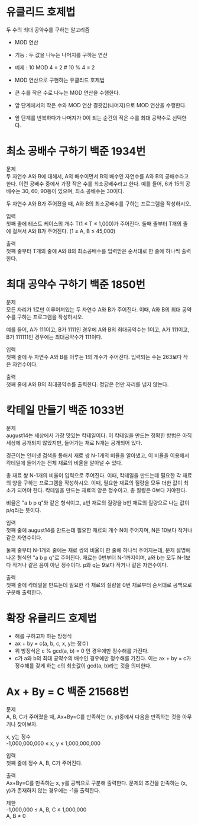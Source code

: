# 유클리드 호제법
두 수의 최대 공약수를 구하는 알고리즘

- MOD 연산  
 - 기능 : 두 값을 나누는 나머지를 구하는 연산  
 - 예제 : 10 MOD 4 = 2 # 10 % 4 = 2  

- MOD 연산으로 구현하는 유클리드 호제법  
 - 큰 수를 작은 수로 나누는 MOD 연산을 수행한다.  
 - 앞 단계에서의 작은 수와 MOD 연산 결괏값(나머지)으로 MOD 연산을 수행한다.  
 - 앞 단계를 반복하다가 나머지가 0이 되는 순간의 작은 수를 최대 공약수로 선택한다.  

# 최소 공배수 구하기 백준 1934번
문제  
두 자연수 A와 B에 대해서, A의 배수이면서 B의 배수인 자연수를 A와 B의 공배수라고 한다. 이런 공배수 중에서 가장 작은 수를 최소공배수라고 한다. 예를 들어, 6과 15의 공배수는 30, 60, 90등이 있으며, 최소 공배수는 30이다.

두 자연수 A와 B가 주어졌을 때, A와 B의 최소공배수를 구하는 프로그램을 작성하시오.

입력  
첫째 줄에 테스트 케이스의 개수 T(1 ≤ T ≤ 1,000)가 주어진다. 둘째 줄부터 T개의 줄에 걸쳐서 A와 B가 주어진다. (1 ≤ A, B ≤ 45,000)

출력  
첫째 줄부터 T개의 줄에 A와 B의 최소공배수를 입력받은 순서대로 한 줄에 하나씩 출력한다.

# 최대 공약수 구하기 백준 1850번
문제  
모든 자리가 1로만 이루어져있는 두 자연수 A와 B가 주어진다. 이때, A와 B의 최대 공약수를 구하는 프로그램을 작성하시오.

예를 들어, A가 111이고, B가 1111인 경우에 A와 B의 최대공약수는 1이고, A가 111이고, B가 111111인 경우에는 최대공약수가 111이다.

입력  
첫째 줄에 두 자연수 A와 B를 이루는 1의 개수가 주어진다. 입력되는 수는 263보다 작은 자연수이다.

출력  
첫째 줄에 A와 B의 최대공약수를 출력한다. 정답은 천만 자리를 넘지 않는다.

# 칵테일 만들기 백준 1033번
문제  
august14는 세상에서 가장 맛있는 칵테일이다. 이 칵테일을 만드는 정확한 방법은 아직 세상에 공개되지 않았지만, 들어가는 재료 N개는 공개되어 있다. 

경근이는 인터넷 검색을 통해서 재료 쌍 N-1개의 비율을 알아냈고, 이 비율을 이용해서 칵테일에 들어가는 전체 재료의 비율을 알아낼 수 있다.

총 재료 쌍 N-1개의 비율이 입력으로 주어진다. 이때, 칵테일을 만드는데 필요한 각 재료의 양을 구하는 프로그램을 작성하시오. 이때, 필요한 재료의 질량을 모두 더한 값이 최소가 되어야 한다. 칵테일을 만드는 재료의 양은 정수이고, 총 질량은 0보다 커야한다.

비율은 "a b p q"와 같은 형식이고, a번 재료의 질량을 b번 재료의 질량으로 나눈 값이 p/q라는 뜻이다.

입력  
첫째 줄에 august14를 만드는데 필요한 재료의 개수 N이 주어지며, N은 10보다 작거나 같은 자연수이다.

둘째 줄부터 N-1개의 줄에는 재료 쌍의 비율이 한 줄에 하나씩 주어지는데, 문제 설명에 나온 형식인 "a b p q"로 주어진다. 재료는 0번부터 N-1까지이며, a와 b는 모두 N-1보다 작거나 같은 음이 아닌 정수이다. p와 q는 9보다 작거나 같은 자연수이다.

출력  
첫째 줄에 칵테일을 만드는데 필요한 각 재료의 질량을 0번 재료부터 순서대로 공백으로 구분해 출력한다.

# 확장 유클리드 호제법
- 해를 구하고자 하는 방정식  
 - ax + by = c(a, b, c, x, y는 정수)  
 - 위 방정식은 c % gcd(a, b) = 0 인 경우에만 정수해를 가진다.  
 - c가 a와 b의 최대 공약수의 배수인 경우에만 정수해를 가진다. 이는 ax + by = c가 정수해를 갖게 하는 c의 최솟값이 gcd(a, b)라는 것을 의미한다.

# Ax + By = C 백준 21568번
문제  
A, B, C가 주어졌을 때, Ax+By=C를 만족하는 (x, y)중에서 다음을 만족하는 것을 아무거나 찾아보자.

x, y는 정수  
-1,000,000,000 ≤ x, y ≤ 1,000,000,000  

입력  
첫째 줄에 정수 A, B, C가 주어진다.

출력  
Ax+By=C를 만족하는 x, y를 공백으로 구분해 출력한다. 문제의 조건을 만족하는 (x, y)가 존재하지 않는 경우에는 -1을 출력한다.

제한  
-1,000,000 ≤ A, B, C ≤ 1,000,000  
A, B ≠ 0
